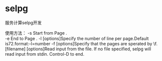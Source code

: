 # selpg
服务计算selpg开发

使用方法： 
-s Start from Page .   
-e End to Page . 
-l [options]Specify the number of line per page.Default is72.format:-l=number 
-f [options]Specify that the pages are sperated by \f. 
[filename] [options]Read input from the file. 
If no file specified, selpg will read input from stdin. Control-D to end. 

